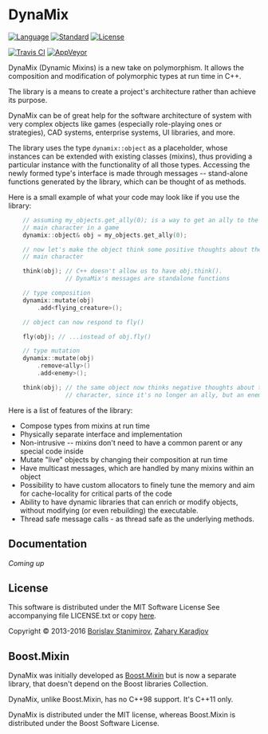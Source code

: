 DynaMix
===========

[![Language](https://img.shields.io/badge/language-C++-blue.svg)](https://isocpp.org/) [![Standard](https://img.shields.io/badge/C%2B%2B-11-blue.svg)](https://en.wikipedia.org/wiki/C%2B%2B#Standardization) [![License](https://img.shields.io/badge/license-MIT-blue.svg)](https://opensource.org/licenses/MIT)

[![Travis CI](https://travis-ci.org/iboB/dynamix.svg?branch=master)](https://travis-ci.org/iboB/dynamix) [![AppVeyor](https://ci.appveyor.com/api/projects/status/02qjl0v3np4boo46?svg=true)](https://ci.appveyor.com/project/iboB/dynamix)



DynaMix (Dynamic Mixins) is a new take on polymorphism. It allows the composition and modification of polymorphic types at run time in C++. 

The library is a means to create a project's architecture rather than achieve its purpose.

DynaMix can be of great help for the software architecture of system with very complex objects like games (especially role-playing ones or strategies), CAD systems, enterprise systems, UI libraries, and more.

The library uses the type `dynamix::object` as a placeholder, whose
instances can be extended with existing classes (mixins), thus providing
a particular instance with the functionality of all those types. Accessing the
newly formed type's interface is made through messages -- stand-alone functions
generated by the library, which can be thought of as methods.

Here is a small example of what your code may look like if you use the library:

```c++
    // assuming my_objects.get_ally(0); is a way to get an ally to the
    // main character in a game
    dynamix::object& obj = my_objects.get_ally(0);

    // now let's make the object think some positive thoughts about the
    // main character

    think(obj); // C++ doesn't allow us to have obj.think().
                // DynaMix's messages are standalone functions

    // type composition
    dynamix::mutate(obj)
        .add<flying_creature>();

    // object can now respond to fly()

    fly(obj); // ...instead of obj.fly()

    // type mutation
    dynamix::mutate(obj)
        .remove<ally>()
        .add<enemy>();

    think(obj); // the same object now thinks negative thoughts about the main
                // character, since it's no longer an ally, but an enemy
```

Here is a list of features of the library:

* Compose types from mixins at run time
* Physically separate interface and implementation
* Non-intrusive -- mixins don't need to have a common parent or any special code
inside
* Mutate "live" objects by changing their composition at run time
* Have multicast messages, which are handled by many mixins within an object
* Possibility to have custom allocators to finely tune the memory and aim for
cache-locality for critical parts of the code
* Ability to have dynamic libraries that can enrich or modify objects, without
modifying (or even rebuilding) the executable.
* Thread safe message calls - as thread safe as the underlying methods.

## Documentation

*Coming up*

## License

This software is distributed under the MIT Software License
See accompanying file LICENSE.txt or copy [here](https://opensource.org/licenses/MIT).

Copyright &copy; 2013-2016 [Borislav Stanimirov](http://github.com/iboB), [Zahary Karadjov](http://github.com/zah)

## Boost.Mixin

DynaMix was initially developed as [Boost.Mixin](https://github.com/iboB/boost.mixin) but is now a separate library, that doesn't depend on the Boost libraries Collection.

DynaMix, unlike Boost.Mixin, has no C++98 support. It's C++11 only.

DynaMix is distributed under the MIT license, whereas Boost.Mixin is distributed under the Boost Software License. 

